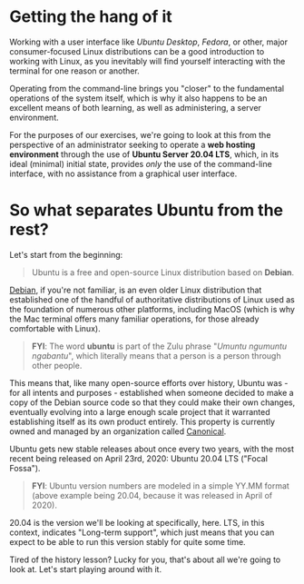 
#  Getting the hang of it

Working with a user interface like _Ubuntu Desktop_, _Fedora_, or other, major consumer-focused Linux distributions can be a good introduction to working with Linux, as you inevitably will find yourself interacting with the terminal for one reason or another.

Operating from the command-line brings you "closer" to the fundamental operations of the system itself, which is why it also happens to be an excellent means of both learning, as well as administering, a server environment.

For the purposes of our exercises, we're going to look at this from the perspective of an administrator seeking to operate a **web hosting environment** through the use of **Ubuntu Server 20.04 LTS**, which, in its ideal (minimal) initial state, provides _only_ the use of the command-line interface, with no assistance from a graphical user interface.

# So what separates Ubuntu from the rest?

Let's start from the beginning:

> Ubuntu is a free and open-source Linux distribution based on **Debian**.

[Debian](https://www.debian.org/), if you're not familiar, is an even older Linux distribution that established one of the handful of authoritative distributions of Linux used as the foundation of numerous other platforms, including MacOS (which is why the Mac terminal offers many familiar operations, for those already comfortable with Linux).

> **FYI**: The word **ubuntu** is part of the Zulu phrase "_Umuntu ngumuntu ngabantu_", which literally means that a person is a person through other people.

This means that, like many open-source efforts over history, Ubuntu was - for all intents and purposes - established when someone decided to make a copy of the Debian source code so that they could make their own changes, eventually evolving into a large enough scale project that it warranted establishing itself as its own product entirely. This property is currently owned and managed by an organization called [Canonical](https://canonical.com/).

Ubuntu gets new stable releases about once every two years, with the most recent being released on April 23rd, 2020: Ubuntu 20.04 LTS ("Focal Fossa").

> **FYI**: Ubuntu version numbers are modeled in a simple YY.MM format (above example being 20.04, because it was released in April of 2020).

20.04 is the version we'll be looking at specifically, here. LTS, in this context, indicates "Long-term support", which just means that you can expect to be able to run this version stably for quite some time.

Tired of the history lesson? Lucky for you, that's about all we're going to look at. Let's start playing around with it.